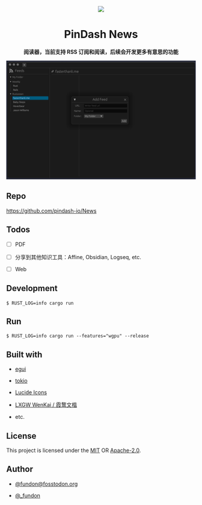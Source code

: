 <p align="center">
  <img src="https://raw.githubusercontent.com/pindash-io/News/logo.svg" height="200" />
</p>

<h1 align="center">PinDash News</h1>

<div align="center">
  <p><strong>阅读器，当前支持 RSS 订阅和阅读，后续会开发更多有意思的功能</strong></p>
</div>

![App](screenshot.png)

## Repo

https://github.com/pindash-io/News

## Todos

* [ ] PDF

* [ ] 分享到其他知识工具：Affine, Obsidian, Logseq, etc.

* [ ] Web

## Development

```console
$ RUST_LOG=info cargo run
```

## Run

```console
$ RUST_LOG=info cargo run --features="wgpu" --release
```

## Built with

* [egui](https://www.egui.rs/)

* [tokio](https://tokio.rs/)

* [Lucide Icons](https://lucide.dev/)

* [LXGW WenKai / 霞鹜文楷](https://github.com/lxgw/LxgwWenKai)

* etc.

## License

This project is licensed under the [MIT](LICENSE-MIT) OR [Apache-2.0](LICENSE-APACHE).

## Author

- [@fundon@fosstodon.org](https://fosstodon.org/@fundon)

- [@\_fundon](https://twitter.com/_fundon)
